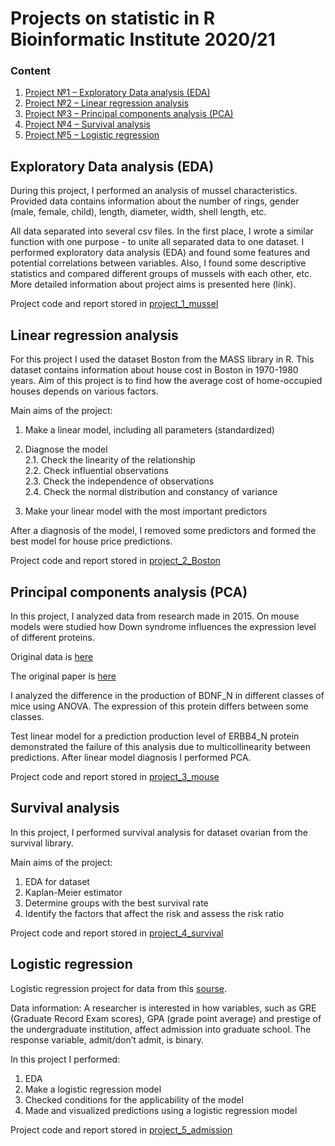 # Projects on statistic in R Bioinformatic Institute 2020/21


### Content

1. [Project №1 &ndash; Exploratory Data analysis (EDA)](#eda)
2. [Project №2 &ndash; Linear regression analysis](#lr)
3. [Project №3 &ndash; Principal components analysis (PCA)](#pca)
4. [Project №4 &ndash; Survival analysis](#sa)
5. [Project №5 &ndash; Logistic regression](#logreg)


## Exploratory Data analysis (EDA) <a name="eda"></a>

During this project, I performed an analysis of mussel characteristics. Provided data contains information about the number of rings, gender (male, female, child), 
length, diameter, width, shell length, etc. 

All data separated into several csv files. In the first place, I wrote a similar function with one purpose - to unite all separated data to one dataset. 
I performed exploratory data analysis (EDA) and found some features and potential correlations between variables. Also, I found some descriptive statistics and compared different groups of mussels with each other, etc. More detailed information about project aims is presented here (link).

Project code and report stored in [project_1_mussel]() 


## Linear regression analysis <a name="lr"></a>

For this project I used the dataset Boston from the MASS library in R. This dataset contains information about house cost in Boston in 1970-1980 years. Aim of this 
project is to find how the average cost of home-occupied houses depends on various factors. 

Main aims of the project:
1. Make a linear model, including all parameters (standardized)
2. Diagnose the model  
  2.1. Check the linearity of the relationship  
  2.2. Check influential observations  
  2.3. Check the independence of observations  
  2.4. Check the normal distribution and constancy of variance  

3. Make your linear model with the most important predictors

After a diagnosis of the model, I removed some predictors and formed the best model for house price predictions.

Project code and report stored in [project_2_Boston]()


## Principal components analysis (PCA) <a name="pca"></a>

In this project, I analyzed data from research made in 2015. On mouse models were studied how Down syndrome influences the expression level of different proteins. 

Original data is [here](https://archive.ics.uci.edu/ml/datasets/Mice+Protein+Expression#)

The original paper is [here](https://journals.plos.org/plosone/article?id=10.1371/journal.pone.0119491)

I analyzed the difference in the production of BDNF_N in different classes of mice using ANOVA. The expression of this protein differs between some classes.

Test linear model for a prediction production level of ERBB4_N protein demonstrated the failure of this analysis due to multicollinearity between predictions. After linear 
model diagnosis I performed PCA. 

Project code and report stored in [project_3_mouse]()

## Survival analysis <a name="sa"></a>

In this project, I performed survival analysis for dataset ovarian from the survival library.

Main aims of the project:
1. EDA for dataset
2. Kaplan-Meier estimator
3. Determine groups with the best survival rate
4. Identify the factors that affect the risk and assess the risk ratio

Project code and report stored in [project_4_survival]()

## Logistic regression <a name="logreg"></a>


Logistic regression project for data from this [sourse](https://stats.idre.ucla.edu/stat/data/binary.csv).

Data information: A researcher is interested in how variables, such as GRE (Graduate Record Exam scores),
GPA (grade point average) and prestige of the undergraduate institution, affect admission into graduate school. 
The response variable, admit/don’t admit, is binary.
 
In this project I performed:
 1. EDA  
 2. Make a logistic regression model  
 3. Checked conditions for the applicability of the model  
 4. Made and visualized predictions using a logistic regression model
 
Project code and report stored in [project_5_admission]()

